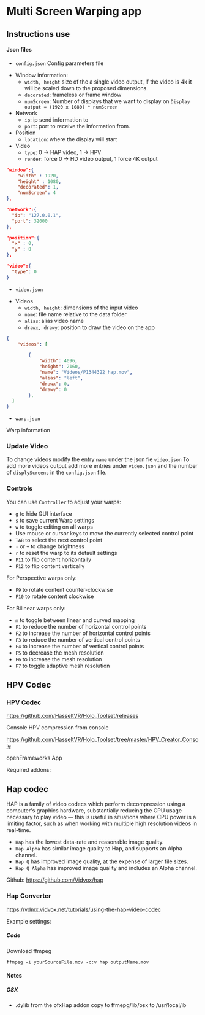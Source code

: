 
# Multi Screen Warping app

## Instructions use


#### Json files

* `config.json` Config parameters file

- Window information:
    - `width, height` size of the a single video output, if the video is 4k it will be scaled down to the proposed dimensions.
    - `decorated`: frameless or frame window
    - `numScreen`: Number of displays that we want to display on
    `Display output = (1920 x 1080) * numScreen`
- Network
  - `ip`: ip send information to
  - `port`: port to receive the information from.
- Position
  - `location`: where the display will start
- Video
  - `type`: 0 -> HAP video, 1 -> HPV
  - `render`: force 0 -> HD video output, 1 force 4K output

```json
"window":{
    "width" : 1920,
    "height" : 1080,
    "decorated": 1,
    "numScreen": 4
},

"network":{
  "ip": "127.0.0.1",
  "port": 32000
},

"position":{
  "x" : 0,
  "y" : 0
},

"video":{
  "type": 0
}
```

* `video.json`

- Videos
  - `width, height`: dimensions of the input video
  - `name`: file name relative to the data folder
  - `alias`: alias video name
  - `drawx, drawy`: position to draw the video on the app

```json
{
	"videos": [

		{
			"width": 4096,
			"height": 2160,
			"name": "Videos/P1344322_hap.mov",
			"alias": "left",
			"drawx": 0,
			"drawy": 0
		},
  ]
}
```

* `warp.json`

Warp information

### Update Video

To change videos modify the entry `name` under the json fie `video.json`
To add more videos output add more entries under `video.json` and the number of `displyScreens` in the `config.json` file.

### Controls

You can use `Controller` to adjust your warps:

* `g` to hide GUI interface
* `s` to save current Warp settings
* `w` to toggle editing on all warps
* Use mouse or cursor keys to move the currently selected control point
* `TAB` to select the next control point
* `-` or `+` to change brightness
* `r` to reset the warp to its default settings
* `F11` to flip content horizontally
* `F12` to flip content vertically

For Perspective warps only:
* `F9` to rotate content counter-clockwise
* `F10` to rotate content clockwise

For Bilinear warps only:
* `m` to toggle between linear and curved mapping
* `F1` to reduce the number of horizontal control points
* `F2` to increase the number of horizontal control points
* `F3` to reduce the number of vertical control points
* `F4` to increase the number of vertical control points
* `F5` to decrease the mesh resolution
* `F6` to increase the mesh resolution
* `F7` to toggle adaptive mesh resolution

## HPV Codec


### HPV Codec

https://github.com/HasseltVR/Holo_Toolset/releases

Console HPV compression from console

https://github.com/HasseltVR/Holo_Toolset/tree/master/HPV_Creator_Console

openFrameworks App

Required addons:


## Hap codec

HAP is a family of video codecs which perform decompression using a computer's graphics hardware, substantially reducing the CPU usage necessary to play video — this is useful in situations where CPU power is a limiting factor, such as when working with multiple high resolution videos in real-time.

- `Hap` has the lowest data-rate and reasonable image quality.
- `Hap Alpha` has similar image quality to Hap, and supports an Alpha channel.
- `Hap Q` has improved image quality, at the expense of larger file sizes.
- `Hap Q Alpha` has improved image quality and includes an Alpha channel.

Github:
https://github.com/Vidvox/hap

### Hap Converter

https://vdmx.vidvox.net/tutorials/using-the-hap-video-codec

Example settings:


##### Code

Download ffmpeg


````
ffmpeg -i yourSourceFile.mov -c:v hap outputName.mov
````

#### Notes

##### OSX

-  .dylib from the ofxHap addon copy to ffmepg/lib/osx to /usr/local/ib
